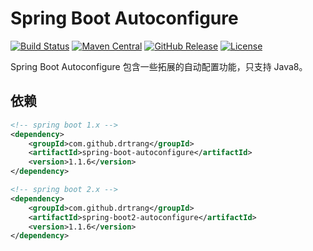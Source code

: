 # Spring Boot Autoconfigure

[![Build Status](https://img.shields.io/travis/drtrang/spring-boot-autoconfigure/master.svg?style=flat-square)](https://www.travis-ci.org/drtrang/spring-boot-autoconfigure)
[![Maven Central](https://img.shields.io/maven-central/v/com.github.drtrang/spring-boot-autoconfigure.svg?style=flat-square)](https://maven-badges.herokuapp.com/maven-central/com.github.drtrang/spring-boot-autoconfigure)
[![GitHub Release](https://img.shields.io/github/release/drtrang/spring-boot-autoconfigure.svg?style=flat-square)](https://github.com/drtrang/spring-boot-autoconfigure/releases)
[![License](http://img.shields.io/badge/license-apache%202-blue.svg?style=flat-square)](http://www.apache.org/licenses/LICENSE-2.0)

Spring Boot Autoconfigure 包含一些拓展的自动配置功能，只支持 Java8。

## 依赖
```xml
<!-- spring boot 1.x -->
<dependency>
    <groupId>com.github.drtrang</groupId>
    <artifactId>spring-boot-autoconfigure</artifactId>
    <version>1.1.6</version>
</dependency>

<!-- spring boot 2.x -->
<dependency>
    <groupId>com.github.drtrang</groupId>
    <artifactId>spring-boot2-autoconfigure</artifactId>
    <version>1.1.6</version>
</dependency>
```